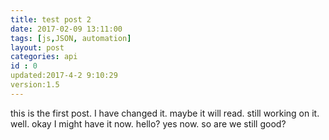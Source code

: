 ```yaml
---
title: test post 2
date: 2017-02-09 13:11:00
tags: [js,JSON, automation]
layout: post
categories: api
id : 0
updated:2017-4-2 9:10:29
version:1.5
---
```


this is the first post. I have changed it. maybe it will read. still working on it. well. okay I might have it now. hello? yes now. so are we still good?